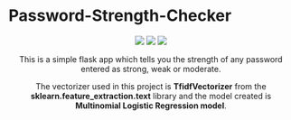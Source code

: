 # Password-Strength-Checker

<div align="center">
 
[![](https://img.shields.io/badge/Python-02569B?style=for-the-badge&logo=python&logoColor=white)](https://www.python.org/)
[![](https://img.shields.io/badge/Flask-000000?style=for-the-badge&logo=flask&logoColor=white)](https://flask.palletsprojects.com/en/2.0.x/)
[![](https://img.shields.io/badge/Visual_Studio-CC0000?style=for-the-badge&logo=visual%20studio&logoColor=white)](https://code.visualstudio.com/  "Visual Studio Code")
  
This is a simple flask app which tells you the strength of any password entered as strong, weak or moderate. 
  
  The vectorizer used in this project is **TfidfVectorizer** from the **sklearn.feature_extraction.text** library and the model created is **Multinomial Logistic Regression model**.
</div>
